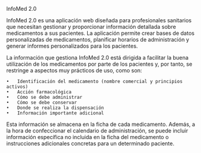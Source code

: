 InfoMed 2.0

InfoMed 2.0 es una aplicación web diseñada para profesionales sanitarios que necesitan gestionar y proporcionar información detallada sobre medicamentos a sus pacientes. La aplicación permite crear bases de datos personalizadas de medicamentos, planificar horarios de administración y generar informes personalizados para los pacientes.

La información que gestiona InfoMed 2.0 está dirigida a facilitar la buena utilización de los medicamentos por parte de los pacientes y, por tanto, se restringe a aspectos muy prácticos de uso, como son:

    •	Identificación del medicamento (nombre comercial y principios activos)
    •	Acción farmacológica
    •	Cómo se debe administrar
    •	Cómo se debe conservar
    •	Donde se realiza la dispensación
    •	Información importante adicional

Esta información se almacena en la ficha de cada medicamento. Además, a la hora de confeccionar el calendario de administración, se puede incluir información específica no incluida en la ficha del medicamento o instrucciones adicionales concretas para un determinado paciente.
